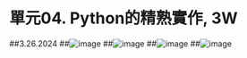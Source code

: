 # 單元04. Python的精熟實作, 3W
##3.26.2024
##![image](https://github.com/longthaivo/u1114171025/assets/162246379/5f94aa20-e676-48c8-9366-056a774b50f7)
##![image](https://github.com/longthaivo/u1114171025/assets/162246379/0d8c9de6-4be6-472b-b1a8-7ebcfb398ebb)
##![image](https://github.com/longthaivo/u1114171025/assets/162246379/b9bac4cc-e1b9-48d5-bb01-b7521b974264)
##![image](https://github.com/longthaivo/u1114171025/assets/162246379/518fd3f4-929a-4ed0-b6c5-673b6b823d06)
